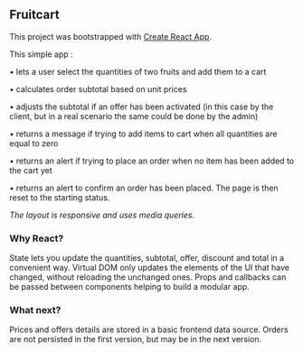 ## Fruitcart

This project was bootstrapped with [Create React App](https://github.com/facebook/create-react-app).


This simple app :

• lets a user select the quantities of two fruits and add them to a cart

• calculates order subtotal based on unit prices

• adjusts the subtotal if an offer has been activated (in this case by the client, but in a real scenario the same could be done by the admin)

• returns a message if trying to add items to cart when all quantities are equal to zero

• returns an alert if trying to place an order when no item has been added to the cart yet

• returns an alert to confirm an order has been placed. The page is then reset to the starting status.

_The layout is responsive and uses media queries._

### Why React?

State lets you update the quantities, subtotal, offer, discount and total in a convenient way.
Virtual DOM only updates the elements of the UI that have changed, without reloading the unchanged ones.
Props and callbacks can be passed between components helping to build a modular app.

### What next?

Prices and offers details are stored in a basic frontend data source.
Orders are not persisted in the first version, but may be in the next version.
